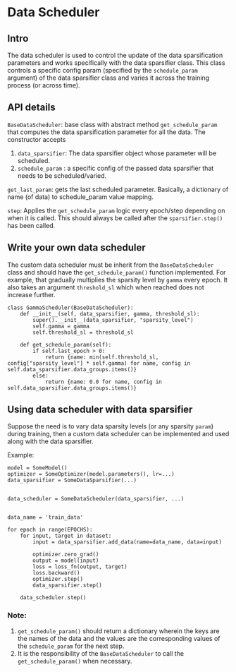 # Data Scheduler
## Intro
The data scheduler is used to control the update of the data sparsification parameters and works specifically with the data sparsifier class.
This class controls a specific config param (specified by the `schedule_param` argument) of
the data sparsifier class and varies it across the training process (or across time).

## API details
`BaseDataScheduler`: base class with abstract method `get_schedule_param` that computes the data sparsification parameter for all the data. The constructor accepts
1. `data_sparsifier`: The data sparsifier object whose parameter will be scheduled.
2. `schedule_param` : a specific config of the passed data sparsifier that needs to be scheduled/varied.

`get_last_param`: gets the last scheduled parameter. Basically, a dictionary of name (of data) to schedule_param value mapping.

`step`: Applies the `get_schedule_param` logic every epoch/step depending on when it is called. This should always be called after the `sparsifier.step()` has been called.

## Write your own data scheduler
The custom data scheduler must be inherit from the `BaseDataScheduler` class and should have the `get_schedule_param()` function implemented. For example, that gradually multiplies the sparsity level by `gamma` every epoch.
It also takes an argument `threshold_sl` which when reached does not increase further.

```
class GammaScheduler(BaseDataScheduler):
    def __init__(self, data_sparsifier, gamma, threshold_sl):
        super().__init__(data_sparsifier, "sparsity_level")
        self.gamma = gamma
        self.threshold_sl = threshold_sl

    def get_schedule_param(self):
        if self.last_epoch > 0:
            return {name: min(self.threshold_sl, config["sparsity_level"] * self.gamma) for name, config in self.data_sparsifier.data_groups.items()}
        else:
            return {name: 0.0 for name, config in self.data_sparsifier.data_groups.items()}
```

## Using data scheduler with data sparsifier
Suppose the need is to vary data sparsity levels (or any sparsity `param`) during training, then a custom data scheduler can be implemented and used along with the data sparsifier.

Example:

```
model = SomeModel()
optimizer = SomeOptimizer(model.parameters(), lr=...)
data_sparsifier = SomeDataSparsifier(...)


data_scheduler = SomeDataScheduler(data_sparsifier, ...)


data_name = 'train_data'

for epoch in range(EPOCHS):
    for input, target in dataset:
        input = data_sparsifier.add_data(name=data_name, data=input)

        optimizer.zero_grad()
        output = model(input)
        loss = loss_fn(output, target)
        loss.backward()
        optimizer.step()
        data_sparsifier.step()

    data_scheduler.step()
```

### Note:
1. `get_schedule_param()` should return a dictionary wherein the keys are the names of the data and the values are the corresponding values of the `schedule_param` for the next step.
2. It is the responsibility of the `BaseDataScheduler` to call the `get_schedule_param()` when necessary.
